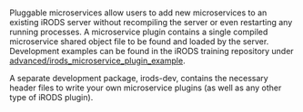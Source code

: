 #

Pluggable microservices allow users to add new microservices to an existing iRODS server without recompiling the server or even restarting any running processes.  A microservice plugin contains a single compiled microservice shared object file to be found and loaded by the server.  Development examples can be found in the iRODS training repository under [advanced/irods_microservice_plugin_example](https://github.com/irods/irods_training/tree/main/advanced/irods_microservice_plugin_example).

A separate development package, irods-dev, contains the necessary header files to write your own microservice plugins (as well as any other type of iRODS plugin).
